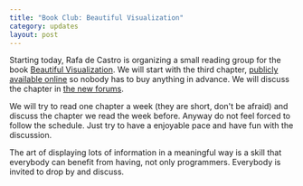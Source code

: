 ```yaml
---
title: "Book Club: Beautiful Visualization"
category: updates
layout: post
---
```


Starting today, Rafa de Castro is organizing a small reading group for the book [Beautiful Visualization](http://shop.oreilly.com/product/0636920000617.do).
We will start with the third chapter, [publicly available online](http://blog.wordle.net/2010/05/wordle-as-beautiful-visualization.html)
so nobody has to buy anything in advance. We will discuss the chapter in
[the new forums](http://forum.mendicantuniversity.org/discussion/26/beautiful-visualization-chapter-3-wordle).

We will try to read one chapter a week (they are short, don't be afraid) and discuss the
chapter we read the week before. Anyway do not feel forced to follow the schedule. Just
try to have a enjoyable pace and have fun with the discussion.

The art of displaying lots of information in a meaningful way is a skill that everybody
can benefit from having, not only programmers. Everybody is invited to drop by and discuss.
